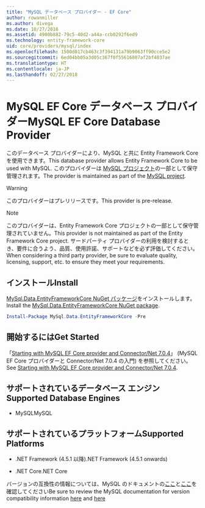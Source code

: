 ```yaml
---
title: "MySQL データベース プロバイダー - EF Core"
author: rowanmiller
ms.author: divega
ms.date: 10/27/2016
ms.assetid: 4900b882-79c5-40d2-a44a-ccb0292f6ed9
ms.technology: entity-framework-core
uid: core/providers/mysql/index
ms.openlocfilehash: 1500d017cb463c3f394131a79b9063ff90cce5e2
ms.sourcegitcommit: 6ed04bb05a3d05c367f0f55616807af2bf4037ae
ms.translationtype: HT
ms.contentlocale: ja-JP
ms.lasthandoff: 02/27/2018
---
```

# <a name="mysql-ef-core-database-provider"></a><span data-ttu-id="5def5-102">MySQL EF Core データベース プロバイダー</span><span class="sxs-lookup"><span data-stu-id="5def5-102">MySQL EF Core Database Provider</span></span>

<span data-ttu-id="5def5-103">このデータベース プロバイダーにより、MySQL と共に Entity Framework Core を使用できます。</span><span class="sxs-lookup"><span data-stu-id="5def5-103">This database provider allows Entity Framework Core to be used with MySQL.</span></span> <span data-ttu-id="5def5-104">このプロバイダーは [MySQL プロジェクト](http://dev.mysql.com)の一部として保守管理されます。</span><span class="sxs-lookup"><span data-stu-id="5def5-104">The provider is maintained as part of the [MySQL project](http://dev.mysql.com).</span></span>

> [!WARNING]  
> <span data-ttu-id="5def5-105">このプロバイダーはプレリリースです。</span><span class="sxs-lookup"><span data-stu-id="5def5-105">This provider is pre-release.</span></span>

> [!NOTE]  
> <span data-ttu-id="5def5-106">このプロバイダーは、Entity Framework Core プロジェクトの一部として保守管理されていません。</span><span class="sxs-lookup"><span data-stu-id="5def5-106">This provider is not maintained as part of the Entity Framework Core project.</span></span> <span data-ttu-id="5def5-107">サードパーティ プロバイダーの利用を検討するとき、要件に合うよう、品質、使用許諾、サポートなどを必ず評価してください。</span><span class="sxs-lookup"><span data-stu-id="5def5-107">When considering a third party provider, be sure to evaluate quality, licensing, support, etc. to ensure they meet your requirements.</span></span>

## <a name="install"></a><span data-ttu-id="5def5-108">インストール</span><span class="sxs-lookup"><span data-stu-id="5def5-108">Install</span></span>

<span data-ttu-id="5def5-109">[MySql.Data.EntityFrameworkCore NuGet パッケージ](https://www.nuget.org/packages/MySql.Data.EntityFrameworkCore)をインストールします。</span><span class="sxs-lookup"><span data-stu-id="5def5-109">Install the [MySql.Data.EntityFrameworkCore NuGet package](https://www.nuget.org/packages/MySql.Data.EntityFrameworkCore).</span></span>

``` powershell
Install-Package MySql.Data.EntityFrameworkCore -Pre
```

## <a name="get-started"></a><span data-ttu-id="5def5-110">開始するには</span><span class="sxs-lookup"><span data-stu-id="5def5-110">Get Started</span></span>

<span data-ttu-id="5def5-111">「[Starting with MySQL EF Core provider and Connector/Net 7.0.4](http://insidemysql.com/howto-starting-with-mysql-ef-core-provider-and-connectornet-7-0-4/)」 (MySQL EF Core プロバイダーと Connector/Net 7.0.4 の入門) を参照してください。</span><span class="sxs-lookup"><span data-stu-id="5def5-111">See [Starting with MySQL EF Core provider and Connector/Net 7.0.4](http://insidemysql.com/howto-starting-with-mysql-ef-core-provider-and-connectornet-7-0-4/).</span></span>

## <a name="supported-database-engines"></a><span data-ttu-id="5def5-112">サポートされているデータベース エンジン</span><span class="sxs-lookup"><span data-stu-id="5def5-112">Supported Database Engines</span></span>

* <span data-ttu-id="5def5-113">MySQL</span><span class="sxs-lookup"><span data-stu-id="5def5-113">MySQL</span></span>

## <a name="supported-platforms"></a><span data-ttu-id="5def5-114">サポートされているプラットフォーム</span><span class="sxs-lookup"><span data-stu-id="5def5-114">Supported Platforms</span></span>

* <span data-ttu-id="5def5-115">.NET Framework (4.5.1 以降)</span><span class="sxs-lookup"><span data-stu-id="5def5-115">.NET Framework (4.5.1 onwards)</span></span>

* <span data-ttu-id="5def5-116">.NET Core</span><span class="sxs-lookup"><span data-stu-id="5def5-116">.NET Core</span></span>

<span data-ttu-id="5def5-117">バージョンの互換性の情報については、MySQL のドキュメントの[ここ](https://dev.mysql.com/doc/connector-net/en/connector-net-versions.html)と[ここ](https://dev.mysql.com/doc/connector-net/en/connector-net-entityframework-core.html)を確認してください</span><span class="sxs-lookup"><span data-stu-id="5def5-117">Be sure to review the MySQL documentation for version compatibility information [here](https://dev.mysql.com/doc/connector-net/en/connector-net-versions.html) and [here](https://dev.mysql.com/doc/connector-net/en/connector-net-entityframework-core.html)</span></span>

